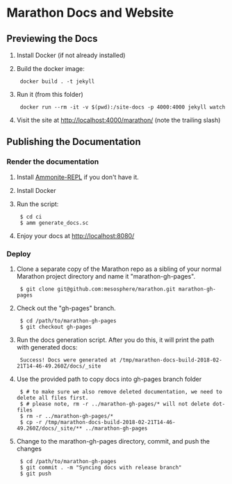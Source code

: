 # Marathon Docs and Website

## Previewing the Docs

1. Install Docker (if not already installed)

2. Build the docker image:

        docker build . -t jekyll

3. Run it (from this folder)

        docker run --rm -it -v $(pwd):/site-docs -p 4000:4000 jekyll watch

4. Visit the site at [http://localhost:4000/marathon/](http://localhost:4000/marathon/) (note the trailing slash)


## Publishing the Documentation

### Render the documentation

1. Install [Ammonite-REPL](http://ammonite.io/#Ammonite-REPL) if you don't have it.

2. Install Docker

3. Run the script:

        $ cd ci
        $ amm generate_docs.sc

4. Enjoy your docs at
   [http://localhost:8080/](http://localhost:8080/)

### Deploy

1. Clone a separate copy of the Marathon repo as a sibling of your normal
   Marathon project directory and name it "marathon-gh-pages".

        $ git clone git@github.com:mesosphere/marathon.git marathon-gh-pages

2. Check out the "gh-pages" branch.

        $ cd /path/to/marathon-gh-pages
        $ git checkout gh-pages

3. Run the docs generation script. After you do this, it will print the path with generated docs:

        Success! Docs were generated at /tmp/marathon-docs-build-2018-02-21T14-46-49.260Z/docs/_site
        
4. Use the provided path to copy docs into gh-pages branch folder

        $ # to make sure we also remove deleted documentation, we need to delete all files first.
        $ # please note, rm -r ../marathon-gh-pages/* will not delete dot-files
        $ rm -r ../marathon-gh-pages/*
        $ cp -r /tmp/marathon-docs-build-2018-02-21T14-46-49.260Z/docs/_site/** ../marathon-gh-pages

4. Change to the marathon-gh-pages directory, commit, and push the changes

        $ cd /path/to/marathon-gh-pages
        $ git commit . -m "Syncing docs with release branch"
        $ git push
